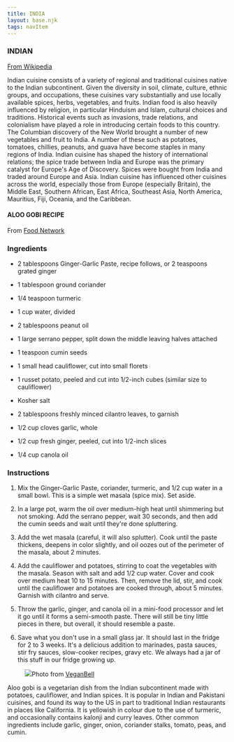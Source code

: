 ```yaml
---
title: INDIA
layout: base.njk
tags: navItem
---
```


<section class="about">
            <h3>INDIAN</h3>
            <p><a href = "https://en.wikipedia.org/wiki/Indian_cuisine" class = "cuisine-intro" target="_blank">From Wikipedia</a></p>
            <p>Indian cuisine consists of a variety of regional and traditional cuisines native to the Indian subcontinent. 
            Given the diversity in soil, climate, culture, ethnic groups, and occupations, these cuisines vary substantially 
            and use locally available spices, herbs, vegetables, and fruits.
            Indian food is also heavily influenced by religion, in particular Hinduism and Islam, cultural choices and 
            traditions.
            Historical events such as invasions, trade relations, and colonialism have played a role in introducing certain 
            foods to this country. The Columbian discovery of the New World brought a number of new vegetables and fruit to 
            India. A number of these such as potatoes, tomatoes, chillies, peanuts, and guava have become staples in many regions of India.
            Indian cuisine has shaped the history of international relations; the spice trade between India and Europe was the 
            primary catalyst for Europe's Age of Discovery. Spices were bought from India and traded around Europe and Asia. 
            Indian cuisine has influenced other cuisines across the world, especially those from Europe (especially Britain), 
            the Middle East, Southern African, East Africa, Southeast Asia, North America, Mauritius, Fiji, Oceania, and the 
            Caribbean. </p>
        </section>

<section class="t-intro">
                <div class="food-tile-two-india">
                <div class="rec-contain">
                    <h4>ALOO GOBI RECIPE</h4>
                    <p> From <a href="https://www.foodnetwork.com/recipes/aarti-sequeira/aloo-gobi-1952543" class="recipe-link" target="_blank">Food Network</a></p>
                </div>
                    <div class="recipe">
                    <div class="ingredient-container">
                        <h3> Ingredients </h3>
                        <ul class="ingredients">
                            <li><p>2 tablespoons Ginger-Garlic Paste, recipe follows, or 2 teaspoons grated ginger</p></li>
                            <li><p>1 tablespoon ground coriander</p></li>
                            <li><p>1/4 teaspoon turmeric</p></li>
                            <li><p>1 cup water, divided</p></li>
                            <li><p>2 tablespoons peanut oil</p></li>
                            <li><p>1 large serrano pepper, split down the middle leaving halves attached</p></li>
                            <li><p>1 teaspoon cumin seeds</p></li>
                            <li><p>1 small head cauliflower, cut into small florets</p></li>
                            <li><p>1 russet potato, peeled and cut into 1/2-inch cubes (similar size to cauliflower)</p></li>
                            <li><p>Kosher salt</p></li>
                            <li><p>2 tablespoons freshly minced cilantro leaves, to garnish</p></li>
                            <li><p>1/2 cup cloves garlic, whole</p></li>
                            <li><p>1/2 cup fresh ginger, peeled, cut into 1/2-inch slices</p></li>
                            <li><p>1/4 cup canola oil</p></li>
                        </ul>
                    </div>
                    <div class="instruction-container">
                        <h3> Instructions </h3>
                        <ol class="instructions">
                            <li><p>Mix the Ginger-Garlic Paste, coriander, turmeric, and 1/2 cup water in a small bowl. This is a simple wet masala (spice mix). Set aside. </p></li>
                            <li><p>In a large pot, warm the oil over medium-high heat until shimmering but not smoking. Add the serrano pepper, wait 30 seconds, and then add the cumin seeds and wait until they're done spluttering. </p></li>
                            <li><p>Add the wet masala (careful, it will also splutter). Cook until the paste thickens, deepens in color slightly, and oil oozes out of the perimeter of the masala, about 2 minutes. </p></li>
                            <li><p>Add the cauliflower and potatoes, stirring to coat the vegetables with the masala. Season with salt and add 1/2 cup water. Cover and cook over medium heat 10 to 15 minutes. Then, remove the lid, stir, and cook until the cauliflower and potatoes are cooked through, about 5 minutes. Garnish with cilantro and serve. </p></li>
                            <li><p>Throw the garlic, ginger, and canola oil in a mini-food processor and let it go until it forms a semi-smooth paste. There will still be tiny little pieces in there, but overall, it should resemble a paste. </p></li>
                            <li><p>Save what you don't use in a small glass jar. It should last in the fridge for 2 to 3 weeks. It's a delicious addition to marinades, pasta sauces, stir fry sauces, slow-cooker recipes, gravy etc. We always had a jar of this stuff in our fridge growing up.  </p></li>
                        </ol>
                    </div> 
                    </div>         
                </div>

<div class="img-layer-yell">
                <div class="img-tile-two-india">
                    <figure><img src="https://external-content.duckduckgo.com/iu/?u=https%3A%2F%2Fwww.veganbell.com%2Fwp-content%2Fuploads%2F2020%2F08%2FAloo-Gobi-6.jpg&f=1&nofb=1">Photo from <a href="https://www.veganbell.com/aloo-gobi/" class="img-cred">VeganBell</a></figure>
                </div>
                </div>
        </section>
  
<section class="more-info">
            <div id="info-text-india">
                <p>Aloo gobi is a vegetarian dish from the Indian subcontinent made with potatoes, cauliflower, and Indian spices. It is popular in Indian and Pakistani cuisines, and found its way to the US in part to traditional Indian restaurants in places like California. It is yellowish in colour due to the use of turmeric, and occasionally contains kalonji and curry leaves. Other common ingredients include garlic, ginger, onion, coriander stalks, tomato, peas, and cumin.</p>
            </div>
        </section>  